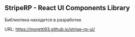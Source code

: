 ## StripeRP - React UI Components Library

Библиотека находится в разработке

URL: https://moretti93.github.io/stripe-rp-ui/